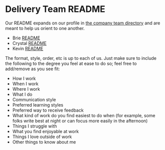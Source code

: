 # Delivery Team README

Our README expands on our profile in [the company team directory](../../../team/index.md) and are meant to help us orient to one another.

- Brie [README](brie-readme.md)
- Crystal [README](crystal-readme.md)
- Kevin [README](kevin-readme.md)

The format, style, order, etc is up to each of us. Just make sure to include the following to the degree you feel at ease to do so; feel free to add/remove as you see fit:

- How I work
- When I work
- Where I work
- What I do
- Communication style
- Preferred learning styles
- Preferred way to receive feedback
- What kind of work do you find easiest to do when (for example, some folks write best at night or can focus more easily in the afternoon)
- Things I struggle with
- What you find enjoyable at work
- Things I love outside of work
- Other things to know about me

